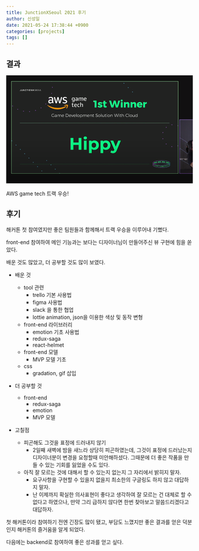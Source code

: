 ```yaml
---
title: JunctionXSeoul 2021 후기
author: 신성일
date: 2021-05-24 17:38:44 +0900
categories: [projects]
tags: []
---
```


## 결과

![image-20210524174313618](/assets/img/KakaoTalk_20210523_193727337.png)

AWS game tech 트랙 우승!

## 후기

해커톤 첫 참여였지만 좋은 팀원들과 함께해서 트랙 우승을 이루어내 기뻤다.

front-end 참여하여 메인 기능과는 보다는 디자이너님이 만들어주신 뷰 구현에 힘을 쏟았다.

배운 것도 많았고, 더 공부할 것도 많이 보였다.

- 배운 것

  - tool 관련
    - trello 기본 사용법
    - figma 사용법
    - slack 을 통한 협업
    - lottie animation, json을 이용한 색상 및 동작 변형
  - front-end 라이브러리
    - emotion 기초 사용법
    - redux-saga
    - react-helmet
  - front-end 모델
    - MVP 모델 기초
  - css
    - gradation, gif 삽입

- 더 공부할 것
  - front-end
    - redux-saga
    - emotion
    - MVP 모델
- 고칠점
  - 피곤해도 그것을 표정에 드러내지 않기
    - 2일째 새벽에 밤을 새느라 상당히 피곤하였는데, 그것이 표정에 드러났는지 디자이너분이 변경을 요청할때 미안해하셨다. 그때문에 더 좋은 작품을 만들 수 있는 기회를 잃었을 수도 있다.
  - 아직 잘 모르는 것에 대해서 할 수 있는지 없는지 그 자리에서 밝히지 말자.
    - 요구사항을 구현할 수 있을지 없을지 최소한의 구글링도 하지 않고 대답하지 말자.
    - 난 이제까지 확실한 의사표현이 좋다고 생각하여 잘 모르는 건 대체로 할 수 없다고 하였으나, 만약 그리 급하지 않다면 한번 찾아보고 말씀드리겠다고 대답하자.

첫 해커톤이라 참여하기 전엔 긴장도 많이 됐고, 부담도 느꼈지만 좋은 결과를 얻은 덕분인지 해커톤의 즐거움을 알게 되었다.

다음에는 backend로 참여하여 좋은 성과를 얻고 싶다.
